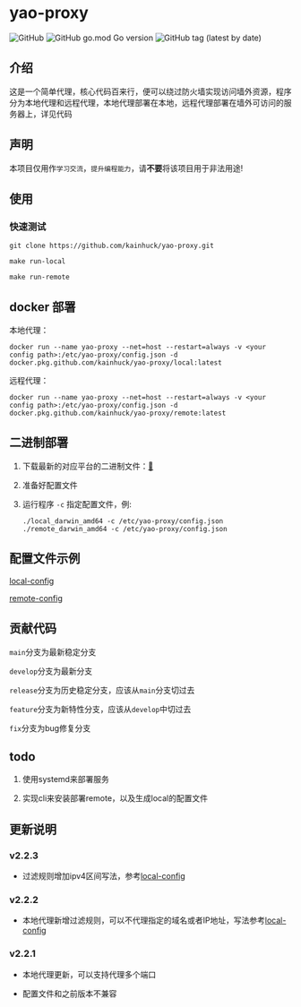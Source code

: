 # yao-proxy

![GitHub](https://img.shields.io/github/license/kainhuck/yao-proxy) ![GitHub go.mod Go version](https://img.shields.io/github/go-mod/go-version/kainhuck/yao-proxy) ![GitHub tag (latest by date)](https://img.shields.io/github/v/tag/kainhuck/yao-proxy)

## 介绍

这是一个简单代理，核心代码百来行，便可以绕过防火墙实现访问墙外资源，程序分为本地代理和远程代理，本地代理部署在本地，远程代理部署在墙外可访问的服务器上，详见代码

## 声明

本项目仅用作`学习交流`，`提升编程能力`，请**不要**将该项目用于非法用途!

## 使用

### 快速测试

```
git clone https://github.com/kainhuck/yao-proxy.git
```

```
make run-local
```

```
make run-remote
```

## docker 部署

本地代理：

```
docker run --name yao-proxy --net=host --restart=always -v <your config path>:/etc/yao-proxy/config.json -d docker.pkg.github.com/kainhuck/yao-proxy/local:latest
```

远程代理：

```
docker run --name yao-proxy --net=host --restart=always -v <your config path>:/etc/yao-proxy/config.json -d docker.pkg.github.com/kainhuck/yao-proxy/remote:latest
```

## 二进制部署

1. 下载最新的对应平台的二进制文件：[🔗](https://github.com/kainhuck/yao-proxy/releases)

2. 准备好配置文件

3. 运行程序 `-c` 指定配置文件，例:

   ```
   ./local_darwin_amd64 -c /etc/yao-proxy/config.json
   ./remote_darwin_amd64 -c /etc/yao-proxy/config.json
   ```

## 配置文件示例

[local-config](cmd/local/res/config.json)

[remote-config](cmd/remote/res/config.json)

## 贡献代码

`main`分支为最新稳定分支

`develop`分支为最新分支

`release`分支为历史稳定分支，应该从`main`分支切过去

`feature`分支为新特性分支，应该从`develop`中切过去

`fix`分支为bug修复分支



## todo

1. 使用systemd来部署服务

2. 实现cli来安装部署remote，以及生成local的配置文件


## 更新说明

### v2.2.3

- 过滤规则增加ipv4区间写法，参考[local-config](cmd/local/res/config.json)

### v2.2.2

- 本地代理新增过滤规则，可以不代理指定的域名或者IP地址，写法参考[local-config](cmd/local/res/config.json)

### v2.2.1

- 本地代理更新，可以支持代理多个端口

- 配置文件和之前版本不兼容

